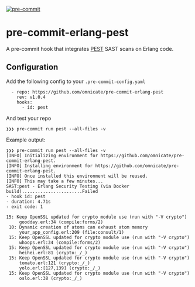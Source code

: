 [![pre-commit](https://img.shields.io/badge/pre--commit-enabled-brightgreen?logo=pre-commit&logoColor=white)](https://github.com/pre-commit/pre-commit)

# pre-commit-erlang-pest
A pre-commit hook that integrates [PEST](https://github.com/okeuday/pest) SAST scans on Erlang code.

## Configuration
Add the following config to your `.pre-commit-config.yaml`
```
  - repo: https://github.com/omnicate/pre-commit-erlang-pest 
    rev: v1.0.4
    hooks:
      - id: pest
```
And test your repo

`❯❯❯ pre-commit run pest --all-files -v`

Example output:
```
❯❯❯ pre-commit run pest --all-files -v
[INFO] Initializing environment for https://github.com/omnicate/pre-commit-erlang-pest.
[INFO] Installing environment for https://github.com/omnicate/pre-commit-erlang-pest.
[INFO] Once installed this environment will be reused.
[INFO] This may take a few minutes...
SAST:pest - Erlang Security Testing (via Docker build).......................Failed
- hook id: pest
- duration: 4.71s
- exit code: 1

15: Keep OpenSSL updated for crypto module use (run with "-V crypto")
     goodday.erl:34 (compile:forms/2)
 10: Dynamic creation of atoms can exhaust atom memory
     your_app_config.erl:209 (file:consult/1)
 15: Keep OpenSSL updated for crypto module use (run with "-V crypto")
     whoops.erl:34 (compile:forms/2)
 15: Keep OpenSSL updated for crypto module use (run with "-V crypto")
     heihei.erl:81 (crypto:_/_)
 15: Keep OpenSSL updated for crypto module use (run with "-V crypto")
     tomato.erl:121 (crypto:_/_)
     yolo.erl:[127,139] (crypto:_/_)
 15: Keep OpenSSL updated for crypto module use (run with "-V crypto")
     oslo.erl:38 (crypto:_/_)
```
